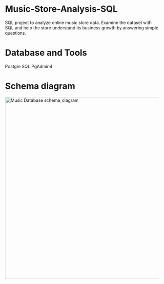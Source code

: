 # Music-Store-Analysis-SQL
SQL project to analyze online music store data. Examine the dataset with SQL and help the store understand its business growth by answering simple questions.




# Database and Tools
Postgre SQL
PgAdmin4




# Schema diagram
<img width="594" alt="Music Database schema_diagram" src="https://github.com/MahekBurchunde/Music-Store-Analysis-SQL/assets/167778191/80043dd9-eb3b-4818-8d37-7c9d22dc6828">

